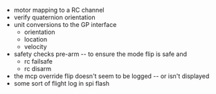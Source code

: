 - motor mapping to a RC channel
- verify quaternion orientation
- unit conversions to the GP interface
  - orientation
  - location
  - velocity
- safety checks pre-arm -- to ensure the mode flip is safe and 
  - rc failsafe
  - rc disarm
- the mcp override flip doesn't seem to be logged -- or isn't displayed
- some sort of flight log in spi flash

